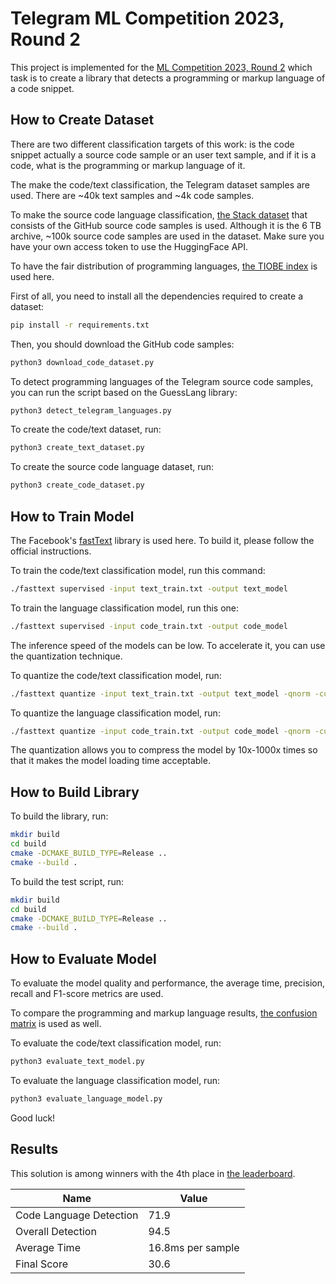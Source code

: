 # Telegram ML Competition 2023, Round 2

This project is implemented for the [ML Competition 2023, Round 2](https://contest.com/docs/ML-Competition-2023-r2) which task is to create a library that detects a programming or markup language of a code snippet.

## How to Create Dataset

There are two different classification targets of this work: is the code snippet actually a source code sample or an user text sample, and if it is a code, what is the programming or markup language of it.

The make the code/text classification, the Telegram dataset samples are used. There are ~40k text samples and ~4k code samples.

To make the source code language classification, [the Stack dataset](https://huggingface.co/datasets/bigcode/the-stack) that consists of the GitHub source code samples is used. Although it is the 6 TB archive, ~100k source code samples are used in the dataset. Make sure you have your own access token to use the HuggingFace API.

To have the fair distribution of programming languages, [the TIOBE index](https://www.tiobe.com/tiobe-index/) is used here.

First of all, you need to install all the dependencies required to create a dataset:

```sh
pip install -r requirements.txt
```

Then, you should download the GitHub code samples:

```sh
python3 download_code_dataset.py
```

To detect programming languages of the Telegram source code samples, you can run the script based on the GuessLang library:

```sh
python3 detect_telegram_languages.py
```

To create the code/text dataset, run:

```sh
python3 create_text_dataset.py
```

To create the source code language dataset, run:

```sh
python3 create_code_dataset.py
```

## How to Train Model

The Facebook's [fastText](https://github.com/facebookresearch/fastText) library is used here. To build it, please follow the official instructions.

To train the code/text classification model, run this command:

```sh
./fasttext supervised -input text_train.txt -output text_model
```

To train the language classification model, run this one:

```sh
./fasttext supervised -input code_train.txt -output code_model
```

The inference speed of the models can be low. To accelerate it, you can use the quantization technique.

To quantize the code/text classification model, run:

```sh
./fasttext quantize -input text_train.txt -output text_model -qnorm -cutoff 10000 -retrain
```

To quantize the language classification model, run:

```sh
./fasttext quantize -input code_train.txt -output code_model -qnorm -cutoff 10000 -retrain
```

The quantization allows you to compress the model by 10x-1000x times so that it makes the model loading time acceptable.

## How to Build Library

To build the library, run:

```sh
mkdir build
cd build
cmake -DCMAKE_BUILD_TYPE=Release ..
cmake --build .
```

To build the test script, run:

```sh
mkdir build
cd build
cmake -DCMAKE_BUILD_TYPE=Release ..
cmake --build .
```

## How to Evaluate Model

To evaluate the model quality and performance, the average time, precision, recall and F1-score metrics are used.

To compare the programming and markup language results, [the confusion matrix](https://scikit-learn.org/stable/modules/generated/sklearn.metrics.ConfusionMatrixDisplay.html) is used as well.

To evaluate the code/text classification model, run:

```sh
python3 evaluate_text_model.py
```

To evaluate the language classification model, run:

```sh
python3 evaluate_language_model.py
```

Good luck!

## Results

This solution is among winners with the 4th place in [the leaderboard](https://contest.com/ml2023-r2).

|Name|Value|
|----|-----|
|Code Language Detection|71.9|
|Overall Detection|94.5|
|Average Time|16.8ms per sample|
|Final Score|30.6|
